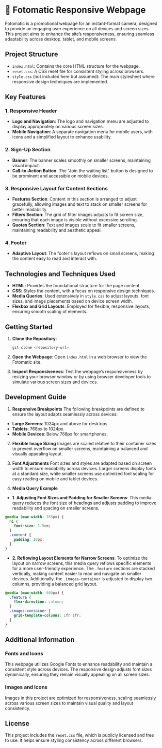 # 📸 Fotomatic Responsive Webpage
Fotomatic is a promotional webpage for an instant-format camera, designed to provide an engaging user experience on all devices and screen sizes. This project aims to enhance the site’s responsiveness, ensuring seamless adaptability across desktop, tablet, and mobile screens.

## Project Structure

- `index.html`: Contains the core HTML structure for the webpage.
- `reset.css`: A CSS reset file for consistent styling across browsers.
- `style.css` (not included here but assumed): The main stylesheet where responsive design techniques are implemented.

## Key Features

### 1. **Responsive Header**
   - **Logo and Navigation**: The logo and navigation menu are adjusted to display appropriately on various screen sizes.
   - **Mobile Navigation**: A separate navigation menu for mobile users, with icons and a simplified layout to enhance usability.

### 2. **Sign-Up Section**
   - **Banner**: The banner scales smoothly on smaller screens, maintaining visual impact.
   - **Call-to-Action Button**: The "Join the waiting list" button is designed to be prominent and accessible on mobile devices.

### 3. **Responsive Layout for Content Sections**
   - **Features Section**: Content in this section is arranged to adjust gracefully, allowing images and text to stack on smaller screens for better readability.
   - **Filters Section**: The grid of filter images adjusts to fit screen size, ensuring that each image is visible without excessive scrolling.
   - **Quotes Section**: Text and images scale to fit smaller screens, maintaining readability and aesthetic appeal.

### 4. **Footer**
   - **Adaptive Layout**: The footer's layout reflows on small screens, making the content easy to read and interact with.

## Technologies and Techniques Used

- **HTML**: Provides the foundational structure for the page content.
- **CSS**: Styles the content, with a focus on responsive design techniques.
- **Media Queries**: Used extensively in `style.css` to adjust layouts, font sizes, and image placements based on device screen width.
- **Flexbox and Grid Layouts**: Employed for flexible, responsive layouts, ensuring smooth scaling of elements.

## Getting Started

1. **Clone the Repository**:
   ```bash
   git clone <repository-url>

2. **Open the Webpage**: Open `index.html` in a web browser to view the Fotomatic site.

3. **Inspect Responsiveness**: Test the webpage’s responsiveness by resizing your browser window or by using browser developer tools to simulate various screen sizes and devices.

## Development Guide

1. **Responsive Breakpoints**
The following breakpoints are defined to ensure the layout adapts seamlessly across devices:

- **Large Screens**: 1024px and above for desktops.
- **Tablets**: 768px to 1024px.
- **Mobile Devices**: Below 768px for smartphones.

2. **Flexible Image Sizing**
Images are scaled relative to their container sizes to prevent overflow on smaller screens, maintaining a balanced and visually appealing layout.

3. **Font Adjustments**
Font sizes and styles are adapted based on screen width to ensure readability across devices. Larger screens display fonts at a standard size, while smaller screens use optimized font scaling for easy reading on mobile and tablet devices.

4. **Media Query Example**
- **1. Adjusting Font Sizes and Padding for Smaller Screens**:
This media query reduces the font size of headings and adjusts padding to improve readability and spacing on smaller screens.
```css
@media (max-width: 768px) {
  h1 {
    font-size: 1.5em;
  }
  .content {
    padding: 10px;
  }
}
```
- **2. Reflowing Layout Elements for Narrow Screens**:
To optimize the layout on narrow screens, this media query reflows specific elements for a more user-friendly experience. The `.feature` sections are stacked vertically, making content easier to read and navigate on smaller devices. Additionally, the `.images-container` is adjusted to display two columns, providing a balanced grid layout.
```css
@media (max-width: 600px) {
  .feature {
    flex-direction: column;
  }
  .images-container {
    grid-template-columns: 1fr 1fr;
  }
}
```

## Additional Information

### Fonts and Icons
This webpage utilizes Google Fonts to enhance readability and maintain a consistent style across devices. The responsive design adjusts font sizes dynamically, ensuring they remain visually appealing on all screen sizes.

### Images and Icons
Images in this project are optimized for responsiveness, scaling seamlessly across various screen sizes to maintain visual quality and layout consistency.

## License
This project includes the `reset.css` file, which is publicly licensed and free to use. It helps ensure styling consistency across different browsers.
